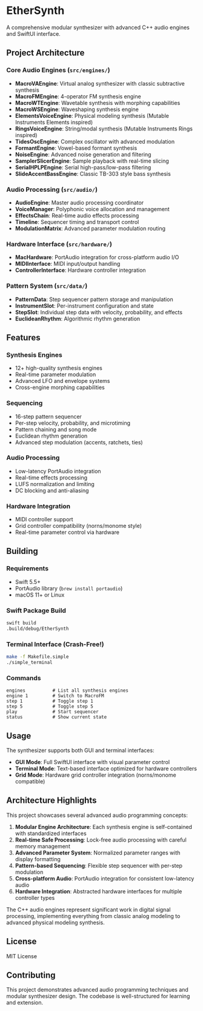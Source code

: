 # EtherSynth

A comprehensive modular synthesizer with advanced C++ audio engines and SwiftUI interface.

## Project Architecture

### Core Audio Engines (`src/engines/`)
- **MacroVAEngine**: Virtual analog synthesizer with classic subtractive synthesis
- **MacroFMEngine**: 4-operator FM synthesis engine
- **MacroWTEngine**: Wavetable synthesis with morphing capabilities
- **MacroWSEngine**: Waveshaping synthesis engine
- **ElementsVoiceEngine**: Physical modeling synthesis (Mutable Instruments Elements inspired)
- **RingsVoiceEngine**: String/modal synthesis (Mutable Instruments Rings inspired)
- **TidesOscEngine**: Complex oscillator with advanced modulation
- **FormantEngine**: Vowel-based formant synthesis
- **NoiseEngine**: Advanced noise generation and filtering
- **SamplerSlicerEngine**: Sample playback with real-time slicing
- **SerialHPLPEngine**: Serial high-pass/low-pass filtering
- **SlideAccentBassEngine**: Classic TB-303 style bass synthesis

### Audio Processing (`src/audio/`)
- **AudioEngine**: Master audio processing coordinator
- **VoiceManager**: Polyphonic voice allocation and management
- **EffectsChain**: Real-time audio effects processing
- **Timeline**: Sequencer timing and transport control
- **ModulationMatrix**: Advanced parameter modulation routing

### Hardware Interface (`src/hardware/`)
- **MacHardware**: PortAudio integration for cross-platform audio I/O
- **MIDIInterface**: MIDI input/output handling
- **ControllerInterface**: Hardware controller integration

### Pattern System (`src/data/`)
- **PatternData**: Step sequencer pattern storage and manipulation
- **InstrumentSlot**: Per-instrument configuration and state
- **StepSlot**: Individual step data with velocity, probability, and effects
- **EuclideanRhythm**: Algorithmic rhythm generation

## Features

### Synthesis Engines
- 12+ high-quality synthesis engines
- Real-time parameter modulation
- Advanced LFO and envelope systems
- Cross-engine morphing capabilities

### Sequencing
- 16-step pattern sequencer
- Per-step velocity, probability, and microtiming
- Pattern chaining and song mode
- Euclidean rhythm generation
- Advanced step modulation (accents, ratchets, ties)

### Audio Processing  
- Low-latency PortAudio integration
- Real-time effects processing
- LUFS normalization and limiting
- DC blocking and anti-aliasing

### Hardware Integration
- MIDI controller support
- Grid controller compatibility (norns/monome style)
- Real-time parameter control via hardware

## Building

### Requirements
- Swift 5.5+
- PortAudio library (`brew install portaudio`)
- macOS 11+ or Linux

### Swift Package Build
```bash
swift build
.build/debug/EtherSynth
```

### Terminal Interface (Crash-Free!)
```bash
make -f Makefile.simple
./simple_terminal
```

### Commands
```
engines          # List all synthesis engines
engine 1         # Switch to MacroFM
step 1           # Toggle step 1
step 5           # Toggle step 5  
play             # Start sequencer
status           # Show current state
```

## Usage

The synthesizer supports both GUI and terminal interfaces:

- **GUI Mode**: Full SwiftUI interface with visual parameter control
- **Terminal Mode**: Text-based interface optimized for hardware controllers
- **Grid Mode**: Hardware grid controller integration (norns/monome compatible)

## Architecture Highlights

This project showcases several advanced audio programming concepts:

1. **Modular Engine Architecture**: Each synthesis engine is self-contained with standardized interfaces
2. **Real-time Safe Processing**: Lock-free audio processing with careful memory management  
3. **Advanced Parameter System**: Normalized parameter ranges with display formatting
4. **Pattern-based Sequencing**: Flexible step sequencer with per-step modulation
5. **Cross-platform Audio**: PortAudio integration for consistent low-latency audio
6. **Hardware Integration**: Abstracted hardware interfaces for multiple controller types

The C++ audio engines represent significant work in digital signal processing, implementing everything from classic analog modeling to advanced physical modeling synthesis.

## License

MIT License

## Contributing

This project demonstrates advanced audio programming techniques and modular synthesizer design. The codebase is well-structured for learning and extension.
